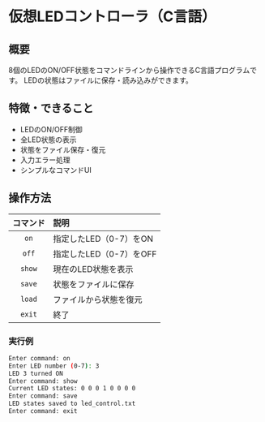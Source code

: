 # 仮想LEDコントローラ（C言語）

## 概要
8個のLEDのON/OFF状態をコマンドラインから操作できるC言語プログラムです。
LEDの状態はファイルに保存・読み込みができます。

## 特徴・できること
- LEDのON/OFF制御
- 全LED状態の表示
- 状態をファイル保存・復元
- 入力エラー処理
- シンプルなコマンドUI

## 操作方法

| コマンド | 説明 |
|:--------:|:-----|
| `on`     | 指定したLED（0-7）をON |
| `off`    | 指定したLED（0-7）をOFF |
| `show`   | 現在のLED状態を表示 |
| `save`   | 状態をファイルに保存 |
| `load`   | ファイルから状態を復元 |
| `exit`   | 終了 |

### 実行例
```sh
Enter command: on
Enter LED number (0-7): 3
LED 3 turned ON
Enter command: show
Current LED states: 0 0 0 1 0 0 0 0
Enter command: save
LED states saved to led_control.txt
Enter command: exit
